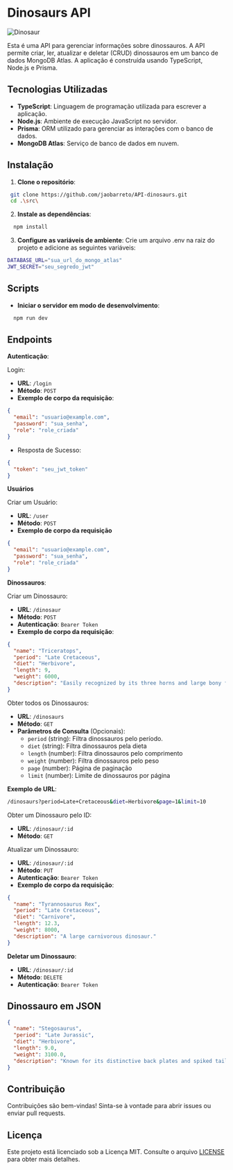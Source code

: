 # Dinosaurs API

![Dinosaur](assets/dinosaur.avif)

Esta é uma API para gerenciar informações sobre dinossauros. A API permite criar, ler, atualizar e deletar (CRUD) dinossauros em um banco de dados MongoDB Atlas. A aplicação é construída usando TypeScript, Node.js e Prisma.

## Tecnologias Utilizadas

- **TypeScript**: Linguagem de programação utilizada para escrever a aplicação.
- **Node.js**: Ambiente de execução JavaScript no servidor.
- **Prisma**: ORM utilizado para gerenciar as interações com o banco de dados.
- **MongoDB Atlas**: Serviço de banco de dados em nuvem.

## Instalação

1. **Clone o repositório**:

```sh
 git clone https://github.com/jaobarreto/API-dinosaurs.git
 cd .\src\
```

2. **Instale as dependências**:

```sh
  npm install
```

3. **Configure as variáveis de ambiente**: Crie um arquivo .env na raiz do projeto e adicione as seguintes variáveis:

```sh
DATABASE_URL="sua_url_do_mongo_atlas"
JWT_SECRET="seu_segredo_jwt"
```

## Scripts

- **Iniciar o servidor em modo de desenvolvimento**:

```sh
  npm run dev
```

## Endpoints

**Autenticação**:

Login:

- **URL**: `/login`
- **Método**: `POST`
- **Exemplo de corpo da requisição**:

```json
{
  "email": "usuario@example.com",
  "password": "sua_senha",
  "role": "role_criada"
}
```

- Resposta de Sucesso:

```json
{
  "token": "seu_jwt_token"
}
```

**Usuários**

Criar um Usuário:

- **URL**: `/user`
- **Método**: `POST`
- **Exemplo de corpo da requisição**

```json
{
  "email": "usuario@example.com",
  "password": "sua_senha",
  "role": "role_criada"
}
```

**Dinossauros**:

Criar um Dinossauro:

- **URL**: `/dinosaur`
- **Método**: `POST`
- **Autenticação**: `Bearer Token`
- **Exemplo de corpo da requisição**:

```json
{
  "name": "Triceratops",
  "period": "Late Cretaceous",
  "diet": "Herbivore",
  "length": 9,
  "weight": 6000,
  "description": "Easily recognized by its three horns and large bony frill at the back of its head."
}
```

Obter todos os Dinossauros:

- **URL**: `/dinosaurs`
- **Método**: `GET`
- **Parâmetros de Consulta** (Opcionais):
  - `period` (string): Filtra dinossauros pelo período.
  - `diet` (string): Filtra dinossauros pela dieta
  - `length` (number): Filtra dinossauros pelo comprimento
  - `weight` (number): Filtra dinossauros pelo peso
  - `page` (number): Página de paginação
  - `limit` (number): Limite de dinossauros por página

**Exemplo de URL**:

```sh
/dinosaurs?period=Late+Cretaceous&diet=Herbivore&page=1&limit=10
```

Obter um Dinossauro pelo ID:

- **URL**: `/dinosaur/:id`
- **Método**: `GET`

Atualizar um Dinossauro:

- **URL**: `/dinosaur/:id`
- **Método**: `PUT`
- **Autenticação**: `Bearer Token`
- **Exemplo de corpo da requisição**:

```json
{
  "name": "Tyrannosaurus Rex",
  "period": "Late Cretaceous",
  "diet": "Carnivore",
  "length": 12.3,
  "weight": 8000,
  "description": "A large carnivorous dinosaur."
}
```

**Deletar um Dinossauro**:

- **URL**: `/dinosaur/:id`
- **Método**: `DELETE`
- **Autenticação**: `Bearer Token`

## Dinossauro em JSON

```json
{
  "name": "Stegosaurus",
  "period": "Late Jurassic",
  "diet": "Herbivore",
  "length": 9.0,
  "weight": 3100.0,
  "description": "Known for its distinctive back plates and spiked tail, used for defense against predators."
}
```

## Contribuição

Contribuições são bem-vindas! Sinta-se à vontade para abrir issues ou enviar pull requests.

## Licença

Este projeto está licenciado sob a Licença MIT. Consulte o arquivo [LICENSE](LICENSE) para obter mais detalhes.
